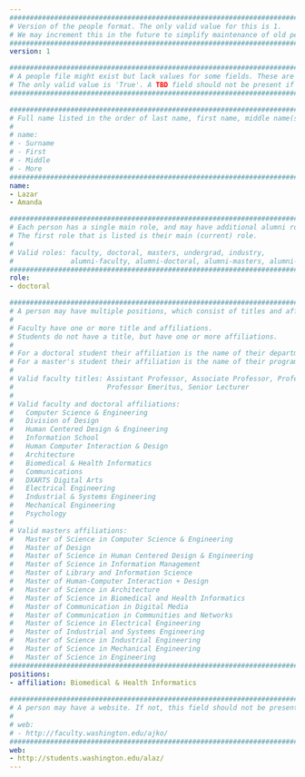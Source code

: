 ```yaml
---
################################################################################
# Version of the people format. The only valid value for this is 1. 
# We may increment this in the future to simplify maintenance of old people.
################################################################################
version: 1

################################################################################
# A people file might exist but lack values for some fields. These are 'TBD'. 
# The only valid value is 'True'. A TBD field should not be present if 'False'.
################################################################################

################################################################################
# Full name listed in the order of last name, first name, middle name(s).
#
# name: 
# - Surname
# - First
# - Middle
# - More
################################################################################
name:
- Lazar
- Amanda

################################################################################
# Each person has a single main role, and may have additional alumni roles.
# The first role that is listed is their main (current) role.
#
# Valid roles: faculty, doctoral, masters, undergrad, industry,
#              alumni-faculty, alumni-doctoral, alumni-masters, alumni-undergrad
################################################################################
role:
- doctoral

################################################################################
# A person may have multiple positions, which consist of titles and affiliations.
#
# Faculty have one or more title and affiliations.
# Students do not have a title, but have one or more affiliations.
#
# For a doctoral student their affiliation is the name of their department.
# For a master's student their affiliation is the name of their program.
#
# Valid faculty titles: Assistant Professor, Associate Professor, Professor,
#                       Professor Emeritus, Senior Lecturer
#
# Valid faculty and doctoral affiliations:
#   Computer Science & Engineering
#   Division of Design
#   Human Centered Design & Engineering
#   Information School
#   Human Computer Interaction & Design
#   Architecture
#   Biomedical & Health Informatics
#   Communications
#   DXARTS Digital Arts
#   Electrical Engineering
#   Industrial & Systems Engineering
#   Mechanical Engineering
#   Psychology
# 
# Valid masters affiliations:
#   Master of Science in Computer Science & Engineering
#   Master of Design
#   Master of Science in Human Centered Design & Engineering
#   Master of Science in Information Management
#   Master of Library and Information Science
#   Master of Human-Computer Interaction + Design
#   Master of Science in Architecture
#   Master of Science in Biomedical and Health Informatics
#   Master of Communication in Digital Media
#   Master of Communication in Communities and Networks
#   Master of Science in Electrical Engineering
#   Master of Industrial and Systems Engineering
#   Master of Science in Industrial Engineering
#   Master of Science in Mechanical Engineering
#   Master of Science in Engineering
################################################################################
positions:
- affiliation: Biomedical & Health Informatics
  
################################################################################
# A person may have a website. If not, this field should not be present.
#
# web:
# - http://faculty.washington.edu/ajko/
################################################################################
web:
- http://students.washington.edu/alaz/
---
```

